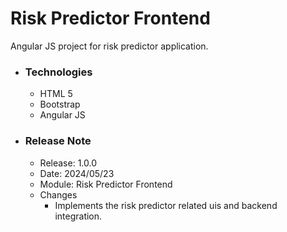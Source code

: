 # Risk Predictor Frontend
Angular JS project for risk predictor application.

* ### Technologies
  * HTML 5
  * Bootstrap
  * Angular JS
  
* ### Release Note
  * Release: 1.0.0
  * Date: 2024/05/23
  * Module: Risk Predictor Frontend
  * Changes
    * Implements the risk predictor related uis and backend integration.
